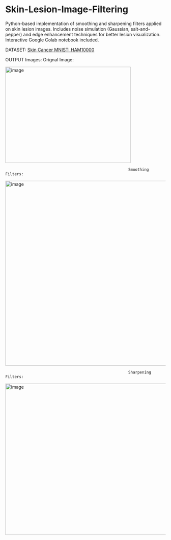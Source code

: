 # Skin-Lesion-Image-Filtering
Python-based implementation of smoothing and sharpening filters applied on skin lesion images. Includes noise simulation (Gaussian, salt-and-pepper) and edge enhancement techniques for better lesion visualization. Interactive Google Colab notebook included.

DATASET:
[Skin Cancer MNIST: HAM10000](https://www.kaggle.com/datasets/kmader/skin-cancer-mnist-ham10000?select=HAM10000_images_part_1)

OUTPUT Images:
                                                          Orignal Image:


 <img width="394" height="301" alt="image" src="https://github.com/user-attachments/assets/a032c931-4864-4e6a-912b-5ea4be92836c" />

                                                          Smoothing Filters:

 <img width="824" height="579" alt="image" src="https://github.com/user-attachments/assets/ed6eb56c-4bfc-4f14-8644-1a791774e3fc" />

                                                          Sharpening Filters:

 <img width="826" height="474" alt="image" src="https://github.com/user-attachments/assets/a0aad34c-3d67-43a8-bff4-5a1722ccc6d9" />
